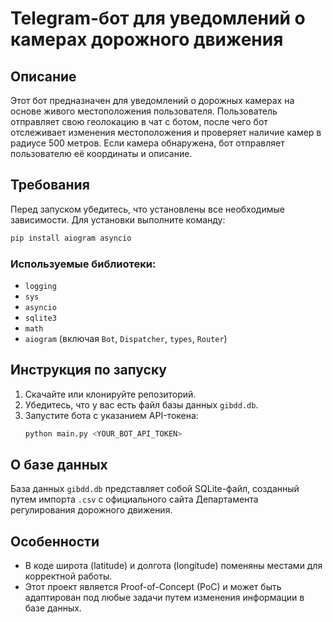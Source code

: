 # Telegram-бот для уведомлений о камерах дорожного движения

## Описание
Этот бот предназначен для уведомлений о дорожных камерах на основе живого местоположения пользователя. 
Пользователь отправляет свою геолокацию в чат с ботом, после чего бот отслеживает изменения местоположения и проверяет наличие камер в радиусе 500 метров. 
Если камера обнаружена, бот отправляет пользователю её координаты и описание.

## Требования
Перед запуском убедитесь, что установлены все необходимые зависимости. Для установки выполните команду:
```bash
pip install aiogram asyncio
```

### Используемые библиотеки:
- `logging`
- `sys`
- `asyncio`
- `sqlite3`
- `math`
- `aiogram` (включая `Bot`, `Dispatcher`, `types`, `Router`)

## Инструкция по запуску
1. Скачайте или клонируйте репозиторий.
2. Убедитесь, что у вас есть файл базы данных `gibdd.db`.
3. Запустите бота с указанием API-токена:
   ```bash
   python main.py <YOUR_BOT_API_TOKEN>
   ```

## О базе данных
База данных `gibdd.db` представляет собой SQLite-файл, созданный путем импорта `.csv` с официального сайта Департамента регулирования дорожного движения.

## Особенности
- В коде широта (latitude) и долгота (longitude) поменяны местами для корректной работы.
- Этот проект является Proof-of-Concept (PoC) и может быть адаптирован под любые задачи путем изменения информации в базе данных.
